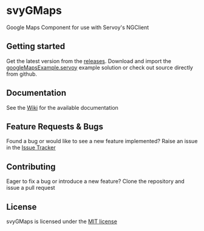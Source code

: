 # svyGMaps

Google Maps Component for use with Servoy's NGClient

Getting started
-------------

Get the latest version from the [releases](https://github.com/Servoy/svyGMaps/releases). Download and import the [googleMapsExample.servoy](https://github.com/Servoy/svyGMaps/releases/download/v1.0.0/googleMapsExample.servoy) example solution or check out source directly from github.

Documentation
-------------
See the [Wiki](https://github.com/Servoy/svyGMaps/wiki) for the available documentation


Feature Requests & Bugs
-----------------------
Found a bug or would like to see a new feature implemented? Raise an issue in the [Issue Tracker](https://github.com/Servoy/svyGMaps/issues)


Contributing
-------------
Eager to fix a bug or introduce a new feature? Clone the repository and issue a pull request


License
-------
svyGMaps is licensed under the [MIT license](https://opensource.org/licenses/MIT)
